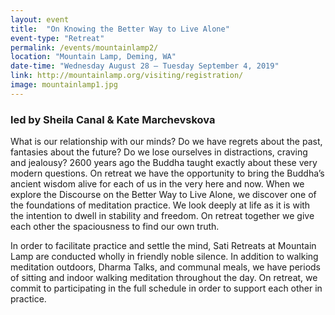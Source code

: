 ```yaml
---
layout: event
title:  "On Knowing the Better Way to Live Alone"
event-type: "Retreat"
permalink: /events/mountainlamp2/
location: "Mountain Lamp, Deming, WA"
date-time: "Wednesday August 28 – Tuesday September 4, 2019"
link: http://mountainlamp.org/visiting/registration/
image: mountainlamp1.jpg
---
```


### led by Sheila Canal & Kate Marchevskova

What is our relationship with our minds? Do we have regrets about the past, fantasies about the future? Do we lose ourselves in distractions, craving and jealousy? 2600 years ago the Buddha taught exactly about these very modern questions. On retreat we have the opportunity to bring the Buddha’s ancient wisdom alive for each of us in the very here and now. When we explore the Discourse on the Better Way to Live Alone, we discover one of the foundations of meditation practice. We look deeply at life as it is with the intention to dwell in stability and freedom. On retreat together we give each other the spaciousness to find our own truth.

In order to facilitate practice and settle the mind, Sati Retreats at Mountain Lamp are conducted wholly in friendly noble silence. In addition to walking meditation outdoors, Dharma Talks, and communal meals, we have periods of sitting and indoor walking meditation throughout the day. On retreat, we commit to participating in the full schedule in order to support each other in practice.
